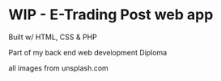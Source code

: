 # WIP - E-Trading Post web app

Built w/ HTML, CSS & PHP

Part of my back end web development Diploma

all images from unsplash.com